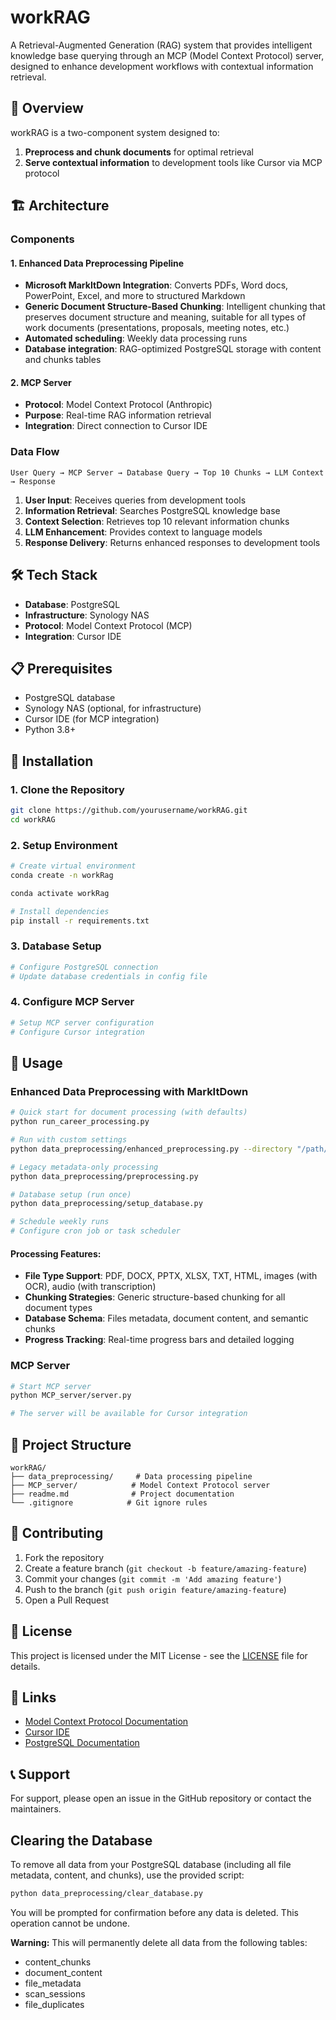 # workRAG

A Retrieval-Augmented Generation (RAG) system that provides intelligent knowledge base querying through an MCP (Model Context Protocol) server, designed to enhance development workflows with contextual information retrieval.

## 🚀 Overview

workRAG is a two-component system designed to:
1. **Preprocess and chunk documents** for optimal retrieval
2. **Serve contextual information** to development tools like Cursor via MCP protocol

## 🏗️ Architecture

### Components

#### 1. Enhanced Data Preprocessing Pipeline
- **Microsoft MarkItDown Integration**: Converts PDFs, Word docs, PowerPoint, Excel, and more to structured Markdown
- **Generic Document Structure-Based Chunking**: Intelligent chunking that preserves document structure and meaning, suitable for all types of work documents (presentations, proposals, meeting notes, etc.)
- **Automated scheduling**: Weekly data processing runs
- **Database integration**: RAG-optimized PostgreSQL storage with content and chunks tables

#### 2. MCP Server
- **Protocol**: Model Context Protocol (Anthropic)
- **Purpose**: Real-time RAG information retrieval
- **Integration**: Direct connection to Cursor IDE

### Data Flow

```
User Query → MCP Server → Database Query → Top 10 Chunks → LLM Context → Response
```

1. **User Input**: Receives queries from development tools
2. **Information Retrieval**: Searches PostgreSQL knowledge base
3. **Context Selection**: Retrieves top 10 relevant information chunks
4. **LLM Enhancement**: Provides context to language models
5. **Response Delivery**: Returns enhanced responses to development tools

## 🛠️ Tech Stack

- **Database**: PostgreSQL
- **Infrastructure**: Synology NAS
- **Protocol**: Model Context Protocol (MCP)
- **Integration**: Cursor IDE

## 📋 Prerequisites

- PostgreSQL database
- Synology NAS (optional, for infrastructure)
- Cursor IDE (for MCP integration)
- Python 3.8+

## 🚀 Installation

### 1. Clone the Repository
```bash
git clone https://github.com/yourusername/workRAG.git
cd workRAG
```

### 2. Setup Environment
```bash
# Create virtual environment
conda create -n workRag

conda activate workRag

# Install dependencies
pip install -r requirements.txt
```

### 3. Database Setup
```bash
# Configure PostgreSQL connection
# Update database credentials in config file
```

### 4. Configure MCP Server
```bash
# Setup MCP server configuration
# Configure Cursor integration
```

## 🔧 Usage

### Enhanced Data Preprocessing with MarkItDown
```bash
# Quick start for document processing (with defaults)
python run_career_processing.py

# Run with custom settings
python data_preprocessing/enhanced_preprocessing.py --directory "/path/to/documents" --chunk-size 800

# Legacy metadata-only processing
python data_preprocessing/preprocessing.py

# Database setup (run once)
python data_preprocessing/setup_database.py

# Schedule weekly runs
# Configure cron job or task scheduler
```

#### Processing Features:
- **File Type Support**: PDF, DOCX, PPTX, XLSX, TXT, HTML, images (with OCR), audio (with transcription)
- **Chunking Strategies**: Generic structure-based chunking for all document types
- **Database Schema**: Files metadata, document content, and semantic chunks
- **Progress Tracking**: Real-time progress bars and detailed logging

### MCP Server
```bash
# Start MCP server
python MCP_server/server.py

# The server will be available for Cursor integration
```

## 📁 Project Structure

```
workRAG/
├── data_preprocessing/     # Data processing pipeline
├── MCP_server/            # Model Context Protocol server
├── readme.md              # Project documentation
└── .gitignore            # Git ignore rules
```

## 🤝 Contributing

1. Fork the repository
2. Create a feature branch (`git checkout -b feature/amazing-feature`)
3. Commit your changes (`git commit -m 'Add amazing feature'`)
4. Push to the branch (`git push origin feature/amazing-feature`)
5. Open a Pull Request

## 📝 License

This project is licensed under the MIT License - see the [LICENSE](LICENSE) file for details.

## 🔗 Links

- [Model Context Protocol Documentation](https://spec.modelcontextprotocol.io/)
- [Cursor IDE](https://cursor.sh/)
- [PostgreSQL Documentation](https://www.postgresql.org/docs/)

## 📞 Support

For support, please open an issue in the GitHub repository or contact the maintainers.

## Clearing the Database

To remove all data from your PostgreSQL database (including all file metadata, content, and chunks), use the provided script:

```bash
python data_preprocessing/clear_database.py
```

You will be prompted for confirmation before any data is deleted. This operation cannot be undone.

**Warning:** This will permanently delete all data from the following tables:
- content_chunks
- document_content
- file_metadata
- scan_sessions
- file_duplicates
